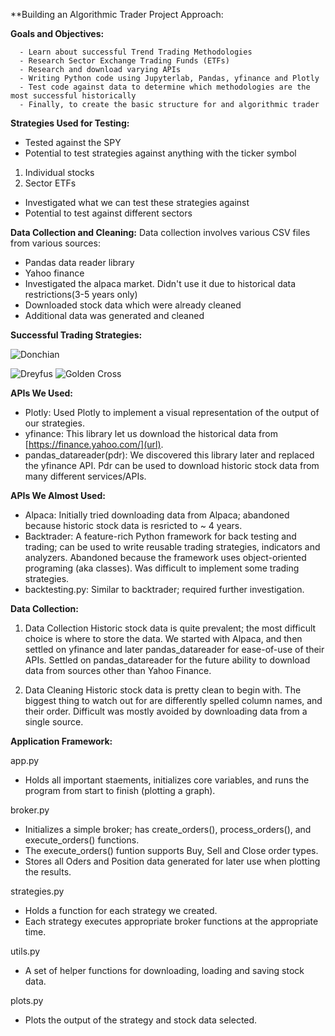 **Building an Algorithmic Trader
Project Approach:

**Goals and Objectives:**

      - Learn about successful Trend Trading Methodologies
      - Research Sector Exchange Trading Funds (ETFs)
      - Research and download varying APIs
      - Writing Python code using Jupyterlab, Pandas, yfinance and Plotly
      - Test code against data to determine which methodologies are the most successful historically
      - Finally, to create the basic structure for and algorithmic trader

**Strategies Used for Testing:**

- Tested against the SPY
- Potential to test strategies against anything with the ticker symbol
1. Individual stocks
2. Sector ETFs
- Investigated what we can test these strategies against
- Potential to test against different sectors


**Data Collection and Cleaning:**
Data collection involves various CSV files from various sources:

- Pandas data reader library
- Yahoo finance
- Investigated the alpaca market. Didn't use it due to historical data restrictions(3-5 years only)
- Downloaded stock data which were already cleaned
- Additional data was generated and cleaned


**Successful Trading Strategies:**


![Donchian](https://user-images.githubusercontent.com/105619339/180354817-8f77e71b-7196-452e-8415-ec411196089d.png)

![Dreyfus](https://user-images.githubusercontent.com/105619339/180354826-7c7a9ad9-cdbf-4c1f-933f-b71c39b8c00f.png)
![Golden Cross](https://user-images.githubusercontent.com/105619339/180354831-1f51f710-d167-4ed9-8317-f22083befcc0.png)


**APIs We Used:**

- Plotly: Used Plotly to implement a visual representation of the output of our strategies.
- yfinance: This library let us download the historical data from [https://finance.yahoo.com/](url).
- pandas_datareader(pdr): We discovered this library later and replaced the yfinance API. Pdr can be used to download historic stock data from many different services/APIs.

**APIs We Almost Used:**

- Alpaca: Initially tried downloading data from Alpaca; abandoned because historic stock data is resricted to ~ 4 years.
- Backtrader: A feature-rich Python framework for back testing and trading; can be used to write reusable trading strategies, indicators and analyzers. Abandoned because the framework uses object-oriented programing (aka classes). Was difficult to implement some trading strategies. 
- backtesting.py: Similar to backtrader; required further investigation.


**Data Collection:**

1. Data Collection
Historic stock data is quite prevalent; the most difficult choice is where to store the data. We started with Alpaca, and then settled on yfinance and later pandas_datareader for ease-of-use of their APIs. Settled on pandas_datareader for the future ability to download data from sources other than Yahoo Finance.

2. Data Cleaning
Historic stock data is pretty clean to begin with. The biggest thing to watch out for are differently spelled column names, and their order. Difficult was mostly avoided by downloading data from a single source.


**Application Framework:**

app.py
- Holds all important staements, initializes core variables, and runs the program from start to finish (plotting a graph).

broker.py
- Initializes a simple broker; has create_orders(), process_orders(), and execute_orders() functions.
- The execute_orders() funtion supports Buy, Sell and Close order types.
- Stores all Oders and Position data generated for later use when plotting the results.

strategies.py
- Holds a function for each strategy we created.
- Each strategy executes appropriate broker functions at the appropriate time.

utils.py
- A set of helper functions for downloading, loading and saving stock data.

plots.py
- Plots the output of the strategy and stock data selected.
